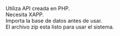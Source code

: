 Utiliza API creada en PHP.   
Necesita XAPP.  
Importa la base de datos antes de usar.  
El archivo zip esta listo para usar el sistema.  
